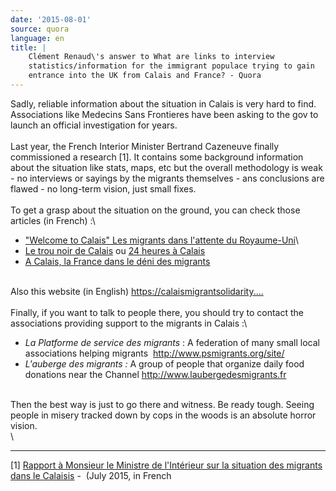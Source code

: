 ```yaml
---
date: '2015-08-01'
source: quora
language: en
title: |
    Clément Renaud\'s answer to What are links to interview
    statistics/information for the immigrant populace trying to gain
    entrance into the UK from Calais and France? - Quora
---
```


Sadly, reliable information about the situation in Calais is very hard
to find. Associations like Medecins Sans Frontieres have been asking to
the gov to launch an official investigation for years.\
\
Last year, the French Interior Minister Bertrand Cazeneuve finally
commissioned a research \[1\]. It contains some background information
about the situation like stats, maps, etc but the overall methodology is
weak - no interviews or sayings by the migrants themselves - ans
conclusions are flawed - no long-term vision, just small fixes.\
\
To get a grasp about the situation on the ground, you can check those
articles (in French) :\

-   [\"Welcome to Calais\" Les migrants dans l'attente du
    Royaume-Uni](http://mappemonde.mgm.fr/num22/lieux/lieux09201.html)\
-   [Le trou noir de
    Calais](http://www.vice.com/fr/read/le-trou-noir-de-calais) ou [24
    heures à Calais](https://news.vice.com/fr/article/24-heures-calais)
-   [A Calais, la France dans le déni des
    migrants](http://blog.mondediplo.net/2013-05-09-A-Calais-la-France-dans-le-deni-des-migrants)

\
Also this website (in English)
[https://calaismigrantsolidarity\....](https://calaismigrantsolidarity.wordpress.com)\
\
Finally, if you want to talk to people there, you should try to contact
the associations providing support to the migrants in Calais :\

-   *La Platforme de service des migrants* : A federation of many small
    local associations helping migrants 
    <http://www.psmigrants.org/site/>
-   *L\'auberge des migrants :* A group of people that organize daily
    food donations near the Channel <http://www.laubergedesmigrants.fr>

\
Then the best way is just to go there and witness. Be ready tough.
Seeing people in misery tracked down by cops in the woods is an absolute
horror vision.\
\

------------------------------------------------------------------------

\[1\] [Rapport à Monsieur le Ministre de l\'Intérieur sur la situation
des migrants dans le
Calaisis](http://rapport%20à%20monsieur%20le%20ministre%20de%20l'intérieur%20sur%20la%20situation%20des%20migrants%20dans%20le%20calaisis)
-  (July 2015, in French
